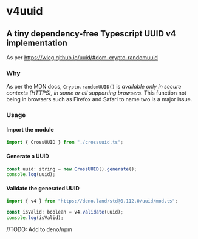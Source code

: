 # v4uuid

## A tiny dependency-free Typescript UUID v4 implementation

As per https://wicg.github.io/uuid/#dom-crypto-randomuuid

### Why

As per the MDN docs, `Crypto.randomUUID()` is _available only in secure contexts
(HTTPS), in some or all supporting browsers_. This function not being in
browsers such as Firefox and Safari to name two is a major issue.

### Usage

#### Import the module

```js
import { CrossUUID } from "./crossuuid.ts";
```

#### Generate a UUID

```js
const uuid: string = new CrossUUID().generate();
console.log(uuid);
```

#### Validate the generated UUID

```js
import { v4 } from "https://deno.land/std@0.112.0/uuid/mod.ts";

const isValid: boolean = v4.validate(uuid);
console.log(isValid);
```

//TODO: Add to deno/npm
